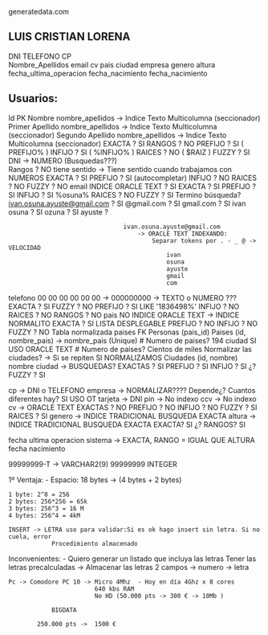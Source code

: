generatedata.com

LUIS                    CRISTIAN                 LORENA
--------------------------------------------------------------
DNI                     TELEFONO                 CP                        
Nombre_Apellidos        email                    cv
pais                    ciudad                   empresa
                        genero                   altura
fecha_ultima_operacion  fecha_nacimiento         fecha_nacimiento


Usuarios:
---------
Id                              PK
Nombre                          nombre_apellidos -> Indice Texto Multicolumna (seccionador)
Primer Apellido                 nombre_apellidos -> Indice Texto Multicolumna (seccionador)
Segundo Apellido                nombre_apellidos -> Indice Texto Multicolumna (seccionador)
                                    EXACTA ? SI
                                    RANGOS ? NO
                                    PREFIJO ? SI ( PREFIJO% )
                                    INFIJO ?  SI ( %INFIJO% )
                                    RAICES ? NO  ( $RAIZ )
                                    FUZZY ?  SI
DNI                             -> NUMERO (Busquedas???)  
                                    Rangos ? NO tiene sentido -> Tiene sentido cuando trabajamos con NUMEROS
                                    EXACTA ? SI
                                    PREFIJO ? SI (autocompletar)
                                    INFIJO ? NO 
                                    RAICES ? NO
                                    FUZZY  ? NO
email                           INDICE ORACLE TEXT ? SI
                                    EXACTA ?  SI
                                    PREFIJO ? SI
                                    INFIJO ?  SI  %osuna%
                                    RAICES ? NO
                                    FUZZY ?  SI
                                    Termino búsqueda?  
                                        ivan.osuna.ayuste@gmail.com ? SI
                                        @gmail.com ? SI
                                        gmail.com  ? SI
                                        ivan osuna ? SI
                                        ozuna ?      SI
                                        ayuste ?     
                                        
                                    ivan.osuna.ayuste@gmail.com
                                        -> ORACLE TEXT INDEXANDO: 
                                            Separar tokens por . - _ @ -> VELOCIDAD
                                                ivan
                                                osuna
                                                ayuste
                                                gmail
                                                com
                
telefono                            00 00 00 00 00 00 -> 000000000 -> TEXTO o NUMERO ???
                                    EXACTA ?  SI
                                    FUZZY ?   NO
                                    PREFIJO ? SI   LIKE '1836498%'
                                    INFIJO  ? NO
                                    RAICES ?  NO
                                    RANGOS ?  NO
pais                            NO INDICE ORACLE TEXT -> INDICE NORMALITO
                                    EXACTA ? SI
                                    LISTA DESPLEGABLE
                                    PREFIJO ? NO
                                    INFIJO ?  NO
                                    FUZZY ?   NO
                                Tabla normalizada paises FK
                                    Personas (pais_id)
                                    Paises   (id, nombre_pais) -> nombre_pais (Unique)
                # Numero de paises? 194
ciudad          SI USO ORACLE TEXT
                # Numero de paises? Cientos de miles
                Normalizar las ciudades? -> Si se repiten
                    SI NORMALIZAMOS
                    Ciudades (id, nombre)
                    nombre ciudad -> BUSQUEDAS?
                        EXACTAS ? SI
                        PREFIJO ? SI
                        INFIJO ? SI ¿?
                        FUZZY ? SI

cp                  -> DNI o TELEFONO
empresa             -> NORMALIZAR???? Depende¿?  Cuantos diferentes hay?
                    SI USO OT
tarjeta             -> DNI
pin                 -> No indexo
ccv                 -> No indexo
cv                  ->  ORACLE TEXT
                        EXACTAS ? NO
                        PREFIJO ? NO
                        INFIJO  ? NO
                        FUZZY ?   SI
                        RAICES ?  SI
genero              -> INDICE TRADICIONAL BUSQUEDA EXACTA
altura              -> INDICE TRADICIONAL BUSQUEDA EXACTA
                        EXACTA? SI ¿?
                        RANGOS? SI
                        
fecha ultima operacion sistema -> EXACTA, RANGO = IGUAL QUE ALTURA
fecha nacimiento

99999999-T -> 
    VARCHAR2(9)
99999999 
    INTEGER

1º Ventaja:
    - Espacio: 18 bytes -> (4 bytes + 2 bytes)
    
    1 byte: 2^8 = 256
    2 bytes: 256*256 = 65k
    3 bytes: 256^3 = 16 M
    4 bytes: 256^4 = 4kM

    INSERT -> LETRA uso para validar:Si es ok hago insert sin letra. Si no cuela, error
                Procedimiento almacenado
    
Inconvenientes:
    - Quiero generar un listado que incluya las letras
        Tener las letras precalculadas -> Almacenar las letras
            2 campos  -> numero
                      -> letra
    
    Pc -> Comodore PC 10 -> Micro 4Mhz  - Hoy en día 4Ghz x 8 cores
                            640 kbs RAM
                            No HD (50.000 pts -> 300 € -> 10Mb )
                
                BIGDATA
                            
            250.000 pts ->  1500 €

